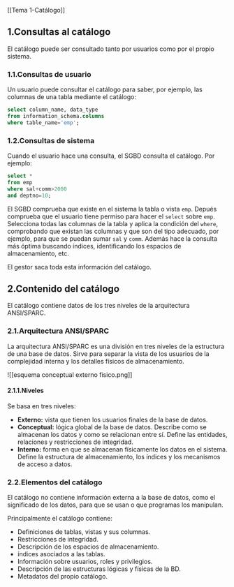 [[Tema 1-Catálogo]]

## 1.Consultas al catálogo
El catálogo puede ser consultado tanto por usuarios como por el propio sistema.
### 1.1.Consultas de usuario
Un usuario puede consultar el catálogo para saber, por ejemplo, las columnas de una tabla mediante el catálogo:

```sql
select column_name, data_type
from information_schema.columns
where table_name='emp';
```

### 1.2.Consultas de sistema
Cuando el usuario hace una consulta, el SGBD consulta el catálogo. Por ejemplo:

```sql
select *
from emp
where sal+comm>2000
and deptno=10;
```

El SGBD comprueba que existe en el sistema la tabla o vista `emp`. Depués comprueba que el usuario tiene permiso para hacer el `select` sobre `emp`. Selecciona todas las columnas de la tabla y aplica la condición del `where`, comprobando que existan las columnas y que son del tipo adecuado, por ejemplo, para que se puedan sumar `sal` y `comm`. Además hace la consulta más óptima buscando índices, identificando los espacios de almacenamiento, etc. 

El gestor saca toda esta información del catálogo.

## 2.Contenido del catálogo
El catálogo contiene datos de los tres niveles de la arquitectura ANSI/SPARC.

### 2.1.Arquitectura ANSI/SPARC
La arquitectura ANSI/SPARC es una división en tres niveles de la estructura de una base de datos. Sirve para separar la vista de los usuarios de la complejidad interna y los detalles físicos de almacenamiento.

![[esquema conceptual externo fisico.png]]

#### 2.1.1.Niveles
Se basa en tres niveles:
+ **Externo:** vista que tienen los usuarios finales de la base de datos.
+ **Conceptual:** lógica global de la base de datos. Describe como se almacenan los datos y como se relacionan entre sí. Define las entidades, relaciones y restricciones de integridad.
+ **Interno:** forma en que se almacenan físicamente los datos en el sistema. Define la estructura de almacenamiento, los índices y los mecanismos de acceso a datos.

### 2.2.Elementos del catálogo
El catálogo no contiene información externa a la base de datos, como el significado de los datos, para que se usan o que programas los manipulan.

Principalmente el catálogo contiene:
+ Definiciones de tablas, vistas y sus columnas.
+ Restricciones de integridad.
+ Descripción de los espacios de almacenamiento.
+ índices asociados a las tablas.
+ Información sobre usuarios, roles y privilegios.
+ Descripción de las estructuras lógicas y físicas de la BD.
+ Metadatos del propio catálogo.


